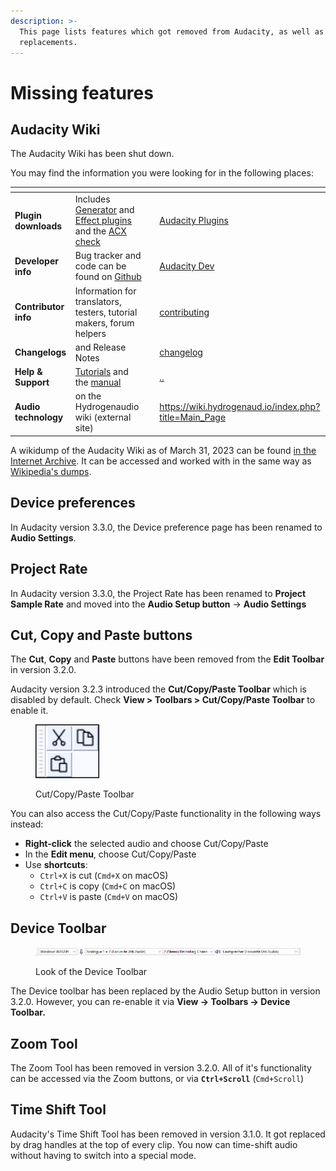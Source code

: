 ```yaml
---
description: >-
  This page lists features which got removed from Audacity, as well as their
  replacements.
---
```


# Missing features

## Audacity Wiki

The Audacity Wiki has been shut down.

You may find the information you were looking for in the following places:

<table data-view="cards"><thead><tr><th></th><th></th><th></th><th data-hidden data-card-target data-type="content-ref"></th></tr></thead><tbody><tr><td><strong>Plugin downloads</strong></td><td>Includes <a href="https://plugins.audacityteam.org/nyquist-plugins/generator-plugins">Generator</a> and <a href="https://plugins.audacityteam.org/nyquist-plugins/effect-plugins">Effect plugins</a> and the <a href="https://plugins.audacityteam.org/analyzers/analysis-plugins#acx-check">ACX check</a></td><td></td><td><a href="http://localhost:5000/o/-MhmG2mhIIHTtQPuHV_k/s/klCVENFte0GRy5IqVz0W/">Audacity Plugins</a></td></tr><tr><td><strong>Developer info</strong></td><td>Bug tracker and code can be found on <a href="https://github.com/audacity/audacity">Github</a></td><td></td><td><a href="http://localhost:5000/o/-MhmG2mhIIHTtQPuHV_k/s/9ZM0AACxI0iUTeAM2egf/">Audacity Dev</a></td></tr><tr><td><strong>Contributor info</strong></td><td>Information for translators, testers, tutorial makers, forum helpers</td><td></td><td><a href="../community/contributing/">contributing</a></td></tr><tr><td><strong>Changelogs</strong></td><td>and Release Notes</td><td></td><td><a href="../additional-resources/changelog/">changelog</a></td></tr><tr><td><strong>Help &#x26; Support</strong></td><td><a href="../">Tutorials</a> and the <a href="https://manual.audacityteam.org/">manual</a></td><td></td><td><a href="../">..</a></td></tr><tr><td><strong>Audio technology</strong></td><td>on the Hydrogenaudio wiki (external site)</td><td></td><td><a href="https://wiki.hydrogenaud.io/index.php?title=Main_Page">https://wiki.hydrogenaud.io/index.php?title=Main_Page</a></td></tr></tbody></table>

A wikidump of the Audacity Wiki as of March 31, 2023 can be found [in the Internet Archive](https://archive.org/details/audacity-wiki). It can be accessed and worked with in the same way as [Wikipedia's dumps](https://meta.wikimedia.org/wiki/Data\_dumps).&#x20;

## Device preferences

In Audacity version 3.3.0, the Device preference page has been renamed to **Audio Settings**.

## Project Rate

In Audacity version 3.3.0, the Project Rate has been renamed to **Project Sample Rate** and moved into the **Audio Setup button** -> **Audio Settings**

## Cut, Copy and Paste buttons

The **Cut**, **Copy** and **Paste** buttons have been removed from the **Edit Toolbar** in version 3.2.0.

Audacity version 3.2.3 introduced the **Cut/Copy/Paste Toolbar** which is disabled by default.  Check **View > Toolbars > Cut/Copy/Paste Toolbar** to enable it.

<figure><img src="../.gitbook/assets/cutcopypaste.png" alt=""><figcaption><p>Cut/Copy/Paste Toolbar</p></figcaption></figure>

You can also access the Cut/Copy/Paste functionality in the following ways instead:

* **Right-click** the selected audio and choose Cut/Copy/Paste
* In the **Edit menu**, choose Cut/Copy/Paste
* Use **shortcuts**:&#x20;
  * `Ctrl+X` is cut (`Cmd+X` on macOS)
  * `Ctrl+C` is copy (`Cmd+C` on macOS)
  * `Ctrl+V` is paste (`Cmd+V` on macOS)

## Device Toolbar

<figure><img src="../.gitbook/assets/image (1).png" alt=""><figcaption><p>Look of the Device Toolbar</p></figcaption></figure>

The Device toolbar has been replaced by the Audio Setup button in version 3.2.0. However, you can re-enable it via **View -> Toolbars -> Device Toolbar.**

## Zoom Tool

The Zoom Tool has been removed in version 3.2.0. All of it's functionality can be accessed via the Zoom buttons, or via **`Ctrl+Scroll`** (`Cmd+Scroll`)

## Time Shift Tool

Audacity's Time Shift Tool has been removed in version 3.1.0. It got replaced by drag handles at the top of every clip. You now can time-shift audio without having to switch into a special mode.&#x20;

